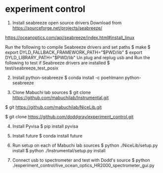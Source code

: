 # experiment control


1. Install seabreeze open source drivers
Download from 
https://sourceforge.net/projects/seabreeze/

https://oceanoptics.com/api/seabreeze/index.html#install_linux

Run the following to compile Seabreeze drivers and set paths
$ make 
$ export DYLD_FALLBACK_FRAMEWORK_PATH="$PWD/lib"
$ export DYLD_LIBRARY_PATH="$PWD/lib"
Un plug and replug usb and Run the following to test if Seabreeze drivers are installed
$  test/seabreeze_test_posix 

2. Install python-seabreeze
$ conda install -c poehlmann python-seabreeze

3. Clone Mabuchi lab sources
$ git clone https://github.com/mabuchilab/Instrumental.git

$ git https://github.com/mabuchilab/NiceLib.git

$ git clone https://github.com/doddgray/experiment_control.git


4. Install Pyvisa
$ pip install pyvisa

5. Install future
$  conda install future

6. Run setup on each of Mabuchi lab sources
$  python ./NiceLib/setup.py install
$  python ./Instrumental/setup.py install
 

7. Connect usb to spectrometer and test with Dodd's source
$ python ./experiment_control/live_ocean_optics_HR2000_spectrometer_gui.py
